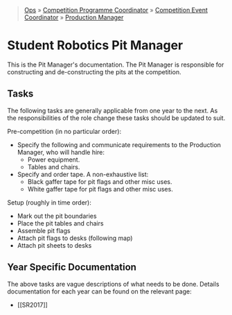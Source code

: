 > [Ops](https://bitbucket.org/srobo/ops-manual/wiki/Home) » [Competition Programme Coordinator](https://bitbucket.org/rspanton/sr-comp-programme/wiki/Home) » [Competition Event Coordinator](https://bitbucket.org/rspanton/sr-event-coord/wiki/Home) » [Production Manager](https://bitbucket.org/rspanton/sr-production/wiki/Home)

# Student Robotics Pit Manager

This is the Pit Manager's documentation. The Pit Manager is responsible for constructing and de-constructing the pits at the competition.

## Tasks

The following tasks are generally applicable from one year to the next. As the responsibilities of the role change these tasks should be updated to suit.

Pre-competition (in no particular order):

 * Specify the following and communicate requirements to the Production Manager, who will handle hire:
    * Power equipment.
    * Tables and chairs.
 * Specify and order tape. A non-exhaustive list:
    * Black gaffer tape for pit flags and other misc uses.
    * White gaffer tape for pit flags and other misc uses.

Setup (roughly in time order):

 * Mark out the pit boundaries
 * Place the pit tables and chairs
 * Assemble pit flags
 * Attach pit flags to desks (following map)
 * Attach pit sheets to desks

## Year Specific Documentation

The above tasks are vague descriptions of what needs to be done. Details documentation for each year can be found on the relevant page:

 * [[SR2017]]
